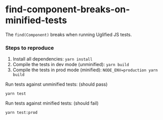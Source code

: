# find-component-breaks-on-minified-tests
The `find(Component)` breaks when running Uglified JS tests.

### Steps to reproduce

1. Install all dependencies: `yarn install`
2. Compile the tests in dev mode (unminified): `yarn build`
3. Compile the tests in prod mode (minified): `NODE_ENV=production yarn build`

Run tests against unminified tests: (should pass)

`yarn test`

Run tests against minified tests: (should fail)

`yarn test:prod`
